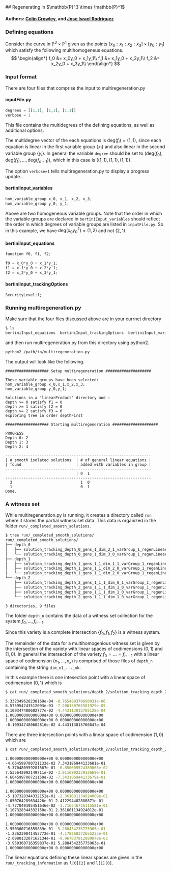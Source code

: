 <link rel="stylesheet" href="modest.css">
<style>
pre, code, pre code {
  max-height: 400px;
}
</style>
## Regenerating in $\mathbb{P}^3 \times \mathbb{P}^1$

#### Authors: [Colin Crowley](https://sites.google.com/view/colincrowley/home), and [Jose Israel Rodriguez](https://www.math.wisc.edu/~jose/)

<!-- We will demonstrate how multiregeneration.py handles noncomplete --> 
<!-- intersections using the classical example of the twisted cubic. -->

### Defining equations
Consider the curve in $\mathbb{P}^3 \times \mathbb{P}^1$ given as the 
points $[x_0:x_1:x_2:x_3] \times [y_0:y_1]$ which satisfy the following 
multihomogeneus equations.
$$
\begin{align*}
    f_0 &= x_0y_0 + x_1y_1\\
    f_1 &= x_1y_0 + x_2y_1\\
    f_2 &= x_2y_0 + x_3y_1\\
\end{align*}
$$

### Input format

There are four files that comprise the input to multiregeneration.py

#### inputFile.py
```python
degrees = [[1,1], [1,1], [1,1]]
verbose = 1
```
This file contains the multidegrees of the defining equations, as well 
as additional options. 

The multidegree vector of the each equations is 
$\text{deg}(f_i) = (1,1)$, since each equation is linear in the first 
variable group $\{x_i\}$ and also linear in the second variable group 
$\{y_i\}$. In general the variable `degree` should be set to 
$(\text{deg}(f_0), \text{deg}(f_1), \ldots, \text{deg}(f_{n-1}))$, which 
in this case is $((1,1), (1,1), (1,1))$.

The option `verbose=1` tells 
multiregeneration.py to display a progress update...

#### bertiniInput_variables
```c
hom_variable_group x_0, x_1, x_2, x_3;
hom_variable_group y_0, y_1;
```
Above are two homogeneous variable groups. Note that the order in which 
the variable groups are declared in `bertiniInput_variables` should 
reflect the order in which degrees of variable groups are listed in 
`inputFile.py`. So in this example, we have $\text{deg}(x_0y_0^2) = 
(1,2)$ and not $(2,1)$.

#### bertiniInput_equations
```c
function f0, f1, f2;

f0 = x_0*y_0 + x_1*y_1;
f1 = x_1*y_0 + x_2*y_1;
f2 = x_2*y_0 + x_3*y_1;
```
#### bertiniInput_trackingOptions
```
SecurityLevel:1;
```

### Running multiregeneration.py

Make sure that the four files discussed above are in your currnet 
directory
```bash
$ ls
bertiniInput_equations  bertiniInput_trackingOptions  bertiniInput_variables  inputFile.py
```
and then run multiregeneration.py from this directory using python2.
```bash
python2 /path/to/multiregeneration.py
```
The output will look like the following.
```
################### Setup multiregeneration ####################

These variable groups have been selected:
hom_variable_group x_0,x_1,x_2,x_3;
hom_variable_group y_0,y_1;

Solutions in a 'linearProduct' directory and :
depth >= 0 satisfy f1 = 0
depth >= 1 satisfy f2 = 0
depth >= 2 satisfy f3 = 0
exploring tree in order depthFirst

################### Starting multiregeneration ####################

PROGRESS
Depth 0: 2
Depth 1: 3
Depth 2: 4

----------------------------------------------------------------
| # smooth isolated solutions  | # of general linear equations |
| found                        | added with variables in group |
----------------------------------------------------------------
                               | 0  1
----------------------------------------------------------------
  3                              1  0  
  1                              0  1  
Done.
```

### A witness set
While multiregeneration.py is running, it creates a directory called 
`run` where it stores the partial witness set data. This data is 
organized in the folder `run/_completed_smooth_solutions`.
```bash
$ tree run/_completed_smooth_solutions/
run/_completed_smooth_solutions/
├── depth_0
│   ├── solution_tracking_depth_0_gens_1_dim_2_1_varGroup_1_regenLinear_1_pointId_310677581240_324230684877
│   └── solution_tracking_depth_0_gens_1_dim_3_0_varGroup_1_regenLinear_1_pointId_310677581240_838208509710
├── depth_1
│   ├── solution_tracking_depth_1_gens_1_1_dim_1_1_varGroup_1_regenLinear_1_pointId_324230684877_137429507871
│   ├── solution_tracking_depth_1_gens_1_1_dim_2_0_varGroup_1_regenLinear_1_pointId_324230684877_165716873287
│   └── solution_tracking_depth_1_gens_1_1_dim_2_0_varGroup_1_regenLinear_1_pointId_838208509710_800758061260
└── depth_2
    ├── solution_tracking_depth_2_gens_1_1_1_dim_0_1_varGroup_1_regenLinear_1_pointId_137429507871_741856788249
    ├── solution_tracking_depth_2_gens_1_1_1_dim_1_0_varGroup_1_regenLinear_1_pointId_137429507871_844460712299
    ├── solution_tracking_depth_2_gens_1_1_1_dim_1_0_varGroup_1_regenLinear_1_pointId_165716873287_538383802898
    └── solution_tracking_depth_2_gens_1_1_1_dim_1_0_varGroup_1_regenLinear_1_pointId_800758061260_520778168949

3 directories, 9 files
```

The folder `depth_n` contains the data of a witness set collection for 
the system $f_0, \ldots, f_{n-1}$. 

Since this variety is a complete intersection $\{f_0,f_1,f_2\}$ is a 
witness system. 

The remainder of the data for a multihomogenious witness 
set is given by the intersection of the variety with linear spaces of 
codimensions $(0,1)$ and $(1,0)$. In general the intersection of the variety 
$f_0 = \ldots = f_{n-1}$ with a linear space of codimension $(n_1, 
\ldots, n_k)$ is comprised of those files of `depth_n` containing the 
string `dim_n1_..._nk`. 

In this example there is one intesection point 
with a linear space of codimension $(0,1)$ which is

```bash
$ cat run/_completed_smooth_solutions/depth_2/solution_tracking_depth_2_gens_1_1_1_dim_0_1_varGroup_1_regenLinear_1_pointId_137429507871_741856788249 

5.332349620238169e-04 -8.765489370690931e-06
6.575954243512093e-03 -7.206150765581929e-05
8.109347480602777e-02 -4.443113815765128e-04
1.000000000000000e+00 0.000000000000000e+00
1.000000000000000e+00 0.000000000000000e+00
-8.109347480602816e-02 4.443113815766047e-04
```

There are three intersection points with a linear space of codimension 
$(1,0)$ which are
```bash
$ cat run/_completed_smooth_solutions/depth_2/solution_tracking_depth_2_gens_1_1_1_dim_1_0*

1.000000000000000e+00 0.000000000000000e+00
-4.664599700721133e-02 7.343186944133681e-01
-5.370480959281567e-01 -6.850605524389063e-02
7.535642092149711e-02 -3.911689233912669e-01
4.664599700721150e-02 -7.343186944133679e-01
1.000000000000000e+00 0.000000000000000e+00

1.000000000000000e+00 0.000000000000000e+00
-5.107328344332152e-01 -2.361601134924009e-01
2.050764289634426e-01 2.412294482880871e-01
-4.777049195451646e-02 -1.716346726115581e-01
5.107328344332150e-01 2.361601134924012e-01
1.000000000000000e+00 0.000000000000000e+00

1.000000000000000e+00 0.000000000000000e+00
3.950360716359839e-01 -5.288454235775965e-01
-1.236239841453772e-01 -4.178260372655233e-01
-2.698013207162134e-01 -9.967837812889078e-02
-3.950360716359837e-01 5.288454235775963e-01
1.000000000000000e+00 0.000000000000000e+00
```

The linear equations defining these linear spaces are given in the 
`run/_tracking_information` as `l[0][2]` and 
`l[1][0]`.

